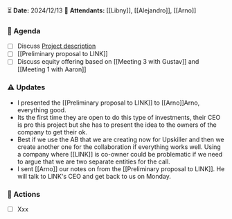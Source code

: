 ⏳ **Date:** 2024/12/13
👩 **Attendants:** [[Libny]], [[Alejandro]], [[Arno]]

### 📃 Agenda

- [ ] Discuss [Project description ](https://docs.google.com/document/d/18rs04aNBXg9iPkO8oGxhLr7NpN5W98gymZ3AQvNqzNc/edit?usp=drive_link)
- [ ] [[Preliminary proposal to LINK]]
- [ ] Discuss equity offering based on [[Meeting 3 with Gustav]] and [[Meeting 1 with Aaron]]

### ⚠️ Updates

- I presented the [[Preliminary proposal to LINK]] to [[Arno]]Arno, everything good. 
- Its the first time they are open to do this type of investments, their CEO is pro this project but she has to present the idea to the owners of the company to get their ok. 
- Best if we use the AB that we are creating now for Upskiller and then we create another one for the collaboration if everything works well. Using a company where [[LINK]] is co-owner could be problematic if we need to argue that we are two separate entities for the call.
- I sent [[Arno]] our notes on from the [[Preliminary proposal to LINK]]. He will talk to LINK's CEO and get back to us on Monday.

### 🚀 Actions

- [ ] Xxx